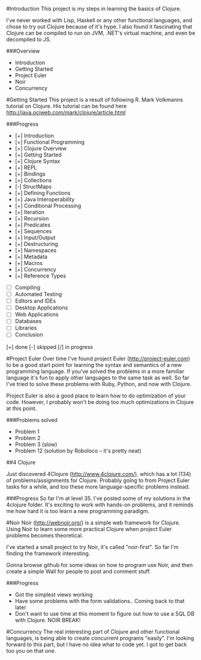 #Introduction
This project is my steps in learning the basics of Clojure.

I've never worked with Lisp, Haskell or any other functional languages, and chose to try out Clojure because of it's hype. I also found it fascinating that Clojure can be compiled to run on JVM, .NET's virtual machine, and even be decompiled to JS. 
  
###Overview
 * Introduction
 * Getting Started
 * Project Euler
 * Noir
 * Concurrency

#Getting Started
This project is a result of following R. Mark Volkmanns tutorial on Clojure. His tutorial can be found here http://java.ociweb.com/mark/clojure/article.html
  
###Progress
* [+] Introduction
* [+] Functional Programming
* [+] Clojure Overview
* [+] Getting Started
* [+] Clojure Syntax
* [+] REPL
* [+] Bindings
* [+] Collections
* [-] StructMaps
* [+] Defining Functions
* [+] Java Interoperability
* [+] Conditional Processing
* [+] Iteration
* [+] Recursion
* [+] Predicates
* [+] Sequences
* [+] Input/Output
* [+] Destructuring
* [+] Namespaces
* [+] Metadata
* [+] Macros
* [+] Concurrency
* [+] Reference Types
* [ ] Compiling
* [ ] Automated Testing
* [ ] Editors and IDEs
* [ ] Desktop Applications
* [ ] Web Applications
* [ ] Databases
* [ ] Libraries
* [ ] Conclusion
  
[+] done      [-] skipped      [/] in progress

#Project Euler
Over time I've found project Euler (http://project-euler.com) to be a good start point for learning the syntax and semantics of a new programming language. If you've solved the problems in a more familiar language it's fun to apply other languages to the same task as well. So far I've tried to solve these problems with Ruby, Python, and now with Clojure.

Project Euler is also a good place to learn how to do optimization of your code. However, I probably won't be doing too much optimizations in Clojure at this point.
  
###Problems solved
  * Problem 1
  * Problem 2
  * Problem 3 (slow)
  * Problem 12 (solution by Roboloco – it's pretty neat)

##4 Clojure

Just discovered 4Clojure (http://www.4clojure.com/), which has a lot (134) of problems/assignments for Clojure. Probably going to from Project Euler tasks for a while, and too these more language-specific problems instead. 

###Progress
So far I'm at level 35. I've posted some of my solutions in the 4clojure folder. It's exciting to work with hands-on problems, and it reminds me how hard it is too learn a new programming paradigm. 
  
  
#Noir
Noir (http://webnoir.org/) is a simple web framework for Clojure. Using Noir to learn some more practical Clojure when project Euler problems becomes theoretical.

I've started a small project to try Noir, it's called "noir-first". So far I'm finding the framework interesting. 

Gonna browse github for some ideas on how to program use Noir, and then create a simple Wall for people to post and comment stuff. 
  
###Progress
  * Got the simplest views working
  * Have some problems with the form validations.. Coming back to that later
  * Don't want to use time at this moment to figure out how to use a SQL DB with Clojure. NOIR BREAK!
  
  
  
  
#Concurrency 
  The real interesting part of Clojure and other functional languages, is being able to create concurrent programs "easily". I'm looking forward to this part, but I have no idea what to code yet. I got to get back too you on that one.
  
  


  
